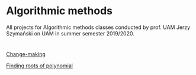 # Algorithmic methods

All projects for Algorithmic methods classes conducted by prof. UAM Jerzy Szymański on UAM in summer semester 2019/2020.

#

[Change-making](Change_making/main.py)

[Finding roots of polynomial](Polynomials/)
